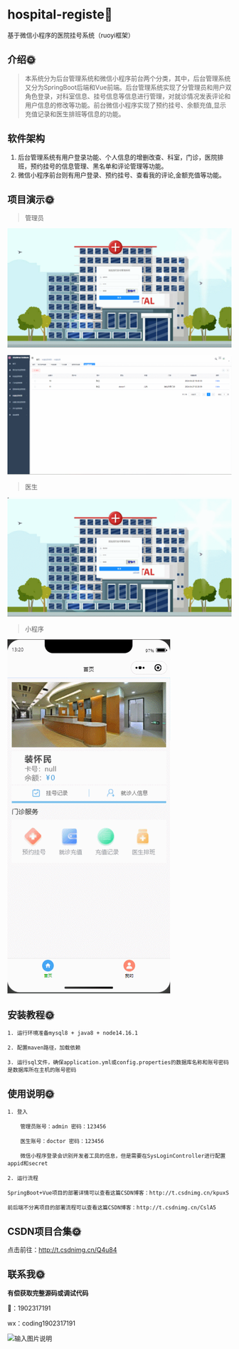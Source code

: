
#  hospital-registe🎂

基于微信小程序的医院挂号系统（ruoyi框架）

## 介绍🌞
> 本系统分为后台管理系统和微信小程序前台两个分类，其中，后台管理系统又分为SpringBoot后端和Vue前端。后台管理系统实现了分管理员和用户双角色登录，对科室信息、挂号信息等信息进行管理，对就诊情况发表评论和用户信息的修改等功能。前台微信小程序实现了预约挂号、余额充值,显示充值记录和医生排班等信息的功能。

## 软件架构

1. 后台管理系统有用户登录功能、个人信息的增删改查、科室，门诊，医院排班，预约挂号的信息管理、黑名单和评论管理等功能。
2. 微信小程序前台则有用户登录、预约挂号、查看我的评论,金额充值等功能。

## 项目演示🌞

> 管理员

![348516898-b206259d-ed4a-43d8-925a-1c0ce2c9eddc](files/348516898-b206259d-ed4a-43d8-925a-1c0ce2c9eddc.gif)

![348516900-875d2b48-60c3-4580-8b3c-d9b97945375f](files/348516900-875d2b48-60c3-4580-8b3c-d9b97945375f.gif)



> 医生

![348516987-56288bbe-2252-4a72-81a2-fff0da2c49b8](files/348516987-56288bbe-2252-4a72-81a2-fff0da2c49b8.gif)

> 小程序

![348517069-cf59d1fd-070c-4239-9f3f-4fc4e997986d](files/348517069-cf59d1fd-070c-4239-9f3f-4fc4e997986d.gif)

## 安装教程🌞

```
1. 运行环境准备mysql8 + java8 + node14.16.1

2. 配置maven路径，加载依赖

3. 运行sql文件，确保application.yml或config.properties的数据库名称和账号密码是数据库所在主机的账号密码
```



## 使用说明🌞

```
1. 登入

    管理员账号：admin 密码：123456

    医生账号：doctor 密码：123456

    微信小程序登录会识别开发者工具的信息，但是需要在SysLoginController进行配置appid和secret
  
2. 运行流程

SpringBoot+Vue项目的部署详情可以查看这篇CSDN博客：http://t.csdnimg.cn/kpuxS

前后端不分离项目的部署流程可以查看这篇CSDN博客：http://t.csdnimg.cn/CslA5
```



## CSDN项目合集🌞

点击前往：http://t.csdnimg.cn/Q4u84



## 联系我🌞

**有偿获取完整源码或调试代码**

🐧：1902317191

wx：coding1902317191



![输入图片说明](https://gitee.com/luooin/liulangdongwujiuzhu/raw/main/files/image3.png)